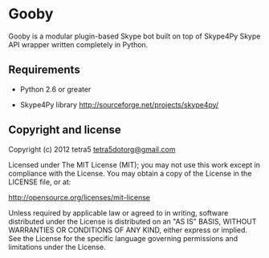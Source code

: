 Gooby
=====

Gooby is a modular plugin-based Skype bot built on top of Skype4Py Skype API
wrapper written completely in Python.

Requirements
------------

* Python 2.6 or greater

* Skype4Py library http://sourceforge.net/projects/skype4py/

Copyright and license
---------------------

Copyright (c) 2012 tetra5 <tetra5dotorg@gmail.com>

Licensed under The MIT License (MIT); you may not use this work except in
compliance with the License. You may obtain a copy of the License in the
LICENSE file, or at:

http://opensource.org/licenses/mit-license

Unless required by applicable law or agreed to in writing, software distributed
under the License is distributed on an "AS IS" BASIS, WITHOUT WARRANTIES OR
CONDITIONS OF ANY KIND, either express or implied. See the License for the
specific language governing permissions and limitations under the License.